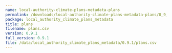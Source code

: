 ```yaml
---
name: local-authority-climate-plans-metadata-plans
permalink: /downloads/local-authority-climate-plans-metadata-plans/0_9_1
package: local_authority_climate_plans_metadata
title: plans
filename: plans.csv
version: 0.9.1
full_version: 0.9.1
file: /data/local_authority_climate_plans_metadata/0.9.1/plans.csv
---
```

